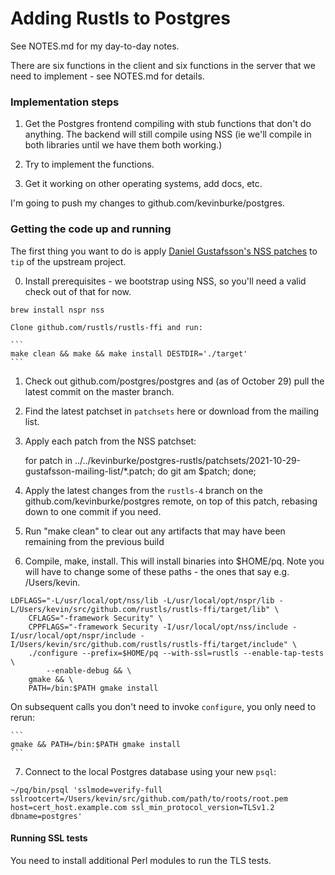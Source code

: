 # Adding Rustls to Postgres

See NOTES.md for my day-to-day notes.

There are six functions in the client and six functions in the server that we
need to implement - see NOTES.md for details.

### Implementation steps

1) Get the Postgres frontend compiling with stub functions that don't do
anything. The backend will still compile using NSS (ie we'll compile in both
libraries until we have them both working.)

2) Try to implement the functions.

3) Get it working on other operating systems, add docs, etc.

I'm going to push my changes to github.com/kevinburke/postgres.

### Getting the code up and running

The first thing you want to do is apply [Daniel Gustafsson's NSS
patches][patches] to `tip` of the upstream project.

0. Install prerequisites - we bootstrap using NSS, so you'll need a valid check
   out of that for now.

```
brew install nspr nss
```

    Clone github.com/rustls/rustls-ffi and run:

    ```
    make clean && make && make install DESTDIR='./target'
    ```

1. Check out github.com/postgres/postgres and (as of October 29) pull the
   latest commit on the master branch.

2. Find the latest patchset in `patchsets` here or download from the mailing
   list.

3. Apply each patch from the NSS patchset:

    for patch in ../../kevinburke/postgres-rustls/patchsets/2021-10-29-gustafsson-mailing-list/*.patch; do git am $patch; done;

4. Apply the latest changes from the `rustls-4` branch on the
github.com/kevinburke/postgres remote, on top of this patch, rebasing down to
one commit if you need.

5. Run "make clean" to clear out any artifacts that may have been remaining from
   the previous build

6. Compile, make, install. This will install binaries into $HOME/pq. Note you
will have to change some of these paths - the ones that say e.g. /Users/kevin.

```
LDFLAGS="-L/usr/local/opt/nss/lib -L/usr/local/opt/nspr/lib -L/Users/kevin/src/github.com/rustls/rustls-ffi/target/lib" \
    CFLAGS="-framework Security" \
    CPPFLAGS="-framework Security -I/usr/local/opt/nss/include -I/usr/local/opt/nspr/include -I/Users/kevin/src/github.com/rustls/rustls-ffi/target/include" \
    ./configure --prefix=$HOME/pq --with-ssl=rustls --enable-tap-tests \
        --enable-debug && \
    gmake && \
    PATH=/bin:$PATH gmake install
```

On subsequent calls you don't need to invoke `configure`, you only need to rerun:

    ```
    gmake && PATH=/bin:$PATH gmake install
    ```

7. Connect to the local Postgres database using your new `psql`:

```
~/pq/bin/psql 'sslmode=verify-full sslrootcert=/Users/kevin/src/github.com/path/to/roots/root.pem host=cert_host.example.com ssl_min_protocol_version=TLSv1.2 dbname=postgres'
```

[patches]: https://postgrespro.com/list/thread-id/2492594#1538bd8894fc723d97d5c41b9d4bb8feb9db0d43.camel@j-davis.com

#### Running SSL tests

You need to install additional Perl modules to run the TLS tests.
